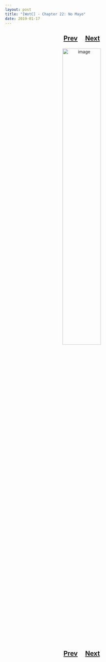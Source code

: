 ```yaml
---
layout: post
title: "[WotC] - Chapter 22: No Mayo"
date: 2019-01-17
---
```


<h2>
  <p style="text-align:center;">
    <a href="/wingsofthechorus/archive/2018/01/03/chapter21">Prev</a>
    &nbsp;&nbsp;&nbsp;
    <a href="/wingsofthechorus/archive/">Next</a>
  </p>
</h2>

<p style="text-align:center;">
  <img src="/wingsofthechorus/images/comics/c22.png" width="50%" alt="image"/>
</p>

<h2>
  <p style="text-align:center;">
    <a href="/wingsofthechorus/archive/2018/01/03/chapter21">Prev</a>
    &nbsp;&nbsp;&nbsp;
    <a href="/wingsofthechorus/archive/">Next</a>
  </p>
</h2>
